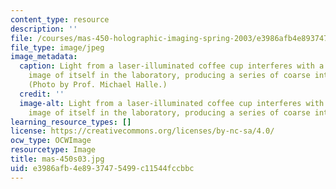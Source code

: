 ```yaml
---
content_type: resource
description: ''
file: /courses/mas-450-holographic-imaging-spring-2003/e3986afb4e8937475499c11544fccbbc_mas-450s03.jpg
file_type: image/jpeg
image_metadata:
  caption: Light from a laser-illuminated coffee cup interferes with a holographic
    image of itself in the laboratory, producing a series of coarse interference fringes.
    (Photo by Prof. Michael Halle.)
  credit: ''
  image-alt: Light from a laser-illuminated coffee cup interferes with a holographic
    image of itself in the laboratory, producing a series of coarse interference fringes.
learning_resource_types: []
license: https://creativecommons.org/licenses/by-nc-sa/4.0/
ocw_type: OCWImage
resourcetype: Image
title: mas-450s03.jpg
uid: e3986afb-4e89-3747-5499-c11544fccbbc
---
```

